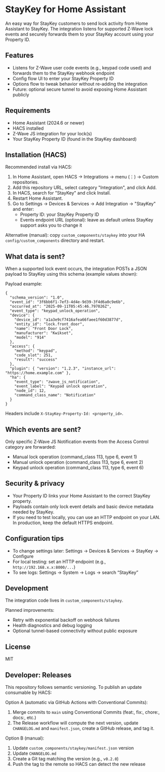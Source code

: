 # StayKey for Home Assistant

An easy way for StayKey customers to send lock activity from Home Assistant to StayKey. The integration listens for supported Z‑Wave lock events and securely forwards them to your StayKey account using your Property ID.

## Features

- Listens for Z-Wave user code events (e.g., keypad code used) and forwards them to the StayKey webhook endpoint
- Config flow UI to enter your StayKey Property ID
- Options flow to tweak behavior without re-adding the integration
- Future: optional secure tunnel to avoid exposing Home Assistant publicly

## Requirements

- Home Assistant (2024.6 or newer)
- HACS installed
- Z-Wave JS integration for your lock(s)
- Your StayKey Property ID (found in the StayKey dashboard)

## Installation (HACS)

Recommended install via HACS:

1. In Home Assistant, open HACS → Integrations → menu (⋮) → Custom repositories.
2. Add this repository URL, select category "Integration", and click Add.
3. In HACS, search for "StayKey" and click Install.
4. Restart Home Assistant.
5. Go to Settings → Devices & Services → Add Integration → "StayKey" and enter:
   - Property ID: your StayKey Property ID
   - Events endpoint URL (optional): leave as default unless StayKey support asks you to change it

Alternative (manual): copy `custom_components/staykey` into your HA `config/custom_components` directory and restart.

## What data is sent?

When a supported lock event occurs, the integration POSTs a JSON payload to StayKey using this schema (example values shown):

Payload example:

```
{
  "schema_version": "1.0",
  "event_id": "3f6bb6f1-7ef3-4d4e-9d39-3f4d6a0c9e6b",
  "occurred_at": "2025-09-11T05:45:46.797026Z",
  "event_type": "keypad_unlock_operation",
  "device": {
    "device_id": "a1a3e9cf7416afea66faee1f60d3877d",
    "entity_id": "lock.front_door",
    "name": "Front Door Lock",
    "manufacturer": "Kwikset",
    "model": "914"
  },
  "access": {
    "method": "keypad",
    "code_slot": 251,
    "result": "success"
  },
  "plugin": { "version": "1.2.3", "instance_url": "https://home.example.com" },
  "ha": {
    "event_type": "zwave_js_notification",
    "event_label": "Keypad unlock operation",
    "node_id": 12,
    "command_class_name": "Notification"
  }
}
```

Headers include `X-StayKey-Property-Id: <property_id>`.

## Which events are sent?

Only specific Z‑Wave JS Notification events from the Access Control category are forwarded:

- Manual lock operation (command_class 113, type 6, event 1)
- Manual unlock operation (command_class 113, type 6, event 2)
- Keypad unlock operation (command_class 113, type 6, event 6)

## Security & privacy

- Your Property ID links your Home Assistant to the correct StayKey property.
- Payloads contain only lock event details and basic device metadata needed by StayKey.
- If you need to test locally, you can use an HTTP endpoint on your LAN. In production, keep the default HTTPS endpoint.

## Configuration tips

- To change settings later: Settings → Devices & Services → StayKey → Configure
- For local testing: set an HTTP endpoint (e.g., `http://192.168.x.x:8000/...`)
- To see logs: Settings → System → Logs → search “StayKey”

## Development

The integration code lives in `custom_components/staykey`.

Planned improvements:

- Retry with exponential backoff on webhook failures
- Health diagnostics and debug logging
- Optional tunnel-based connectivity without public exposure
 
## License
 
MIT

## Developer: Releases

This repository follows semantic versioning. To publish an update consumable by HACS:

Option A (automatic via GitHub Actions with Conventional Commits):

1. Merge commits to `main` using Conventional Commits (feat:, fix:, chore:, docs:, etc.)
2. The Release workflow will compute the next version, update `CHANGELOG.md` and `manifest.json`, create a GitHub release, and tag it.

Option B (manual):

1. Update `custom_components/staykey/manifest.json` version
2. Update `CHANGELOG.md`
3. Create a Git tag matching the version (e.g., `v0.2.0`)
4. Push the tag to the remote so HACS can detect the new release

